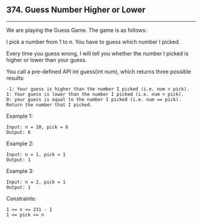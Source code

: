 ## 374. Guess Number Higher or Lower
-----
We are playing the Guess Game. The game is as follows:

I pick a number from 1 to n. You have to guess which number I picked.

Every time you guess wrong, I will tell you whether the number I picked is higher or lower than your guess.

You call a pre-defined API int guess(int num), which returns three possible results:

    -1: Your guess is higher than the number I picked (i.e. num > pick).
    1: Your guess is lower than the number I picked (i.e. num < pick).
    0: your guess is equal to the number I picked (i.e. num == pick).
    Return the number that I picked.

 

Example 1:

    Input: n = 10, pick = 6
    Output: 6

Example 2:

    Input: n = 1, pick = 1
    Output: 1

Example 3:

    Input: n = 2, pick = 1
    Output: 1
 

Constraints:

    1 <= n <= 231 - 1
    1 <= pick <= n